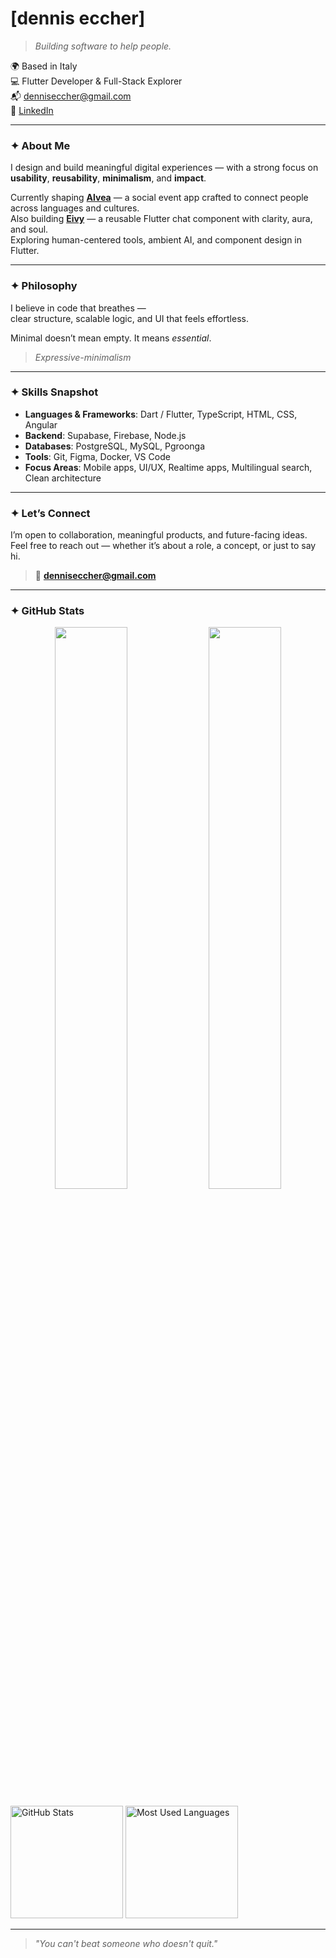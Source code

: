 # [dennis eccher]

> *Building software to help people.*

🌍 Based in Italy  
💻 Flutter Developer & Full-Stack Explorer  
📬 denniseccher@gmail.com  
📎 [LinkedIn](https://www.linkedin.com/in/dennis-eccher-96602a2a7/)

---

### ✦ About Me

I design and build meaningful digital experiences — with a strong focus on **usability**, **reusability**, **minimalism**, and **impact**.

Currently shaping [**Alvea**](https://github.com/denniseccher) — a social event app crafted to connect people across languages and cultures.  
Also building [**Eivy**](https://github.com/denniseccher/eivy) — a reusable Flutter chat component with clarity, aura, and soul.  
Exploring human-centered tools, ambient AI, and component design in Flutter.

---

### ✦ Philosophy

I believe in code that breathes —  
clear structure, scalable logic, and UI that feels effortless.

Minimal doesn’t mean empty. It means *essential*.

> *Expressive-minimalism*

---

### ✦ Skills Snapshot

- **Languages & Frameworks**: Dart / Flutter, TypeScript, HTML, CSS, Angular  
- **Backend**: Supabase, Firebase, Node.js  
- **Databases**: PostgreSQL, MySQL, Pgroonga  
- **Tools**: Git, Figma, Docker, VS Code  
- **Focus Areas**: Mobile apps, UI/UX, Realtime apps, Multilingual search, Clean architecture

---

### ✦ Let’s Connect

I’m open to collaboration, meaningful products, and future-facing ideas.  
Feel free to reach out — whether it’s about a role, a concept, or just to say hi.

> 📮 **denniseccher@gmail.com**

---

### ✦ GitHub Stats

<p align="center">
  <img src="https://github-readme-stats.vercel.app/api?username=denniseccher&show_icons=true&hide_title=true&hide_rank=true&include_all_commits=true&hide=issues&theme=transparent" width="48%" />
  <img src="https://github-readme-stats.vercel.app/api/top-langs/?username=denniseccher&layout=compact&theme=transparent&hide_title=true" width="48%" />
</p>


<div>
  <img height="180rem" alt="GitHub Stats" src="https://github-readme-stats.vercel.app/api?username=Giulio-Cappelli&show_icons=true&theme=dark&count_private=true&bg_color=0d1117"/>
  <img height="180em" alt="Most Used Languages" src="https://github-readme-stats.vercel.app/api/top-langs/?username=Giulio-Cappelli&layout=compact&langs_count-16&theme=dark&bg_color=0d1117"/>
</div>

---

> *"You can't beat someone who doesn't quit."*
